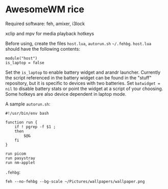 # AwesomeWM rice
Required software: feh, amixer, i3lock

xclip and mpv for media playback hotkeys

Before using, create the files `host.lua`, `autorun.sh` `~/.fehbg`. `host.lua` should have the following contents:

```
module("host")
is_laptop = false
```

Set the `is_laptop` to enable battery widget and arandr launcher. Currently the script referenced in the battery widget can be found in the "stuff" repository, but it is specific to devices with two batteries. Set `batwidget = nil` to disable battery stats or point the widget at a script of your choosing. Some hotkeys are also device dependent in laptop mode.

A sample `autorun.sh`:

```
#!/usr/bin/env bash

function run {
    if ! pgrep -f $1 ;
    then
        $@&
    fi
}

run picom
run pasystray
run nm-applet
```

`.fehbg`:

```
feh --no-fehbg --bg-scale ~/Pictures/wallpapers/wallpaper.png
```
